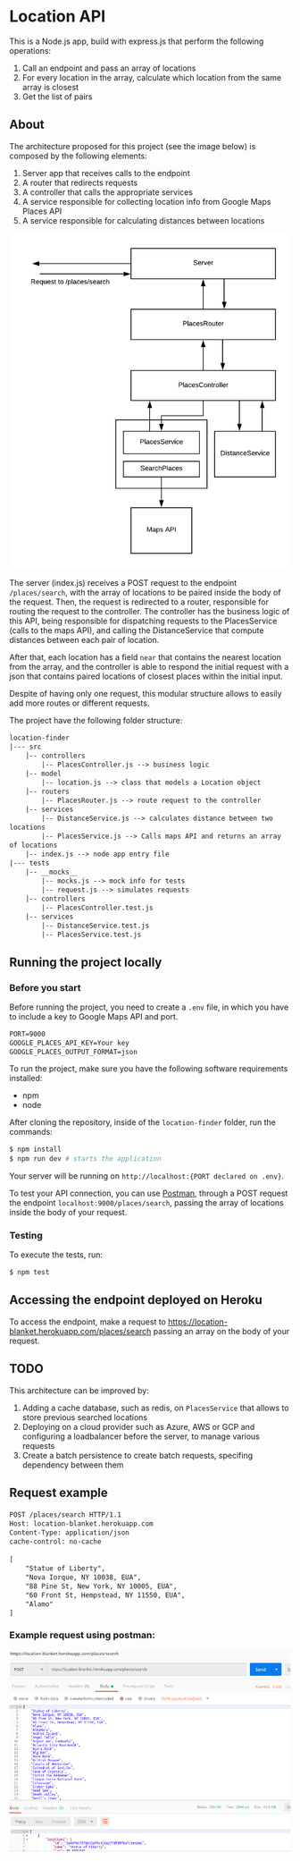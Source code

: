 # Location API 

This is a Node.js app, build with express.js that perform the following operations: 

1. Call an endpoint and pass an array of locations
2. For every location in the array, calculate which location from the same array is closest
3. Get the list of pairs

## About 

The architecture proposed for this project (see the image below) is composed by the following elements: 

1. Server app that receives calls to the endpoint 
2. A router that redirects requests
3. A controller that calls the appropriate services 
4. A service responsible for collecting location info from Google Maps Places API
5. A service responsible for calculating distances between locations

![architecture](https://github.com/ksetoue/location-finder/blob/master/architecture-diag.png)

The server (index.js) receives a POST request to the endpoint `/places/search`, with the array of locations to be paired inside the body of the request. Then, the request is redirected to a router, responsible for routing the request to the controller. The controller has the business logic of this API, being responsible for dispatching requests to the PlacesService (calls to the maps API), and calling the DistanceService that compute distances between each pair of location. 

After that, each location has a field `near` that contains the nearest location from the array, and the controller is able to respond the initial request with a json that contains paired locations of closest places within the initial input. 

Despite of having only one request, this modular structure allows to easily add more routes or different requests.  

The project have the following folder structure: 

```
location-finder
|--- src
    |-- controllers
        |-- PlacesController.js --> business logic
    |-- model 
        |-- location.js --> class that models a Location object
    |-- routers
        |-- PlacesRouter.js --> route request to the controller
    |-- services
        |-- DistanceService.js --> calculates distance between two locations
        |-- PlacesService.js --> Calls maps API and returns an array of locations 
    |-- index.js --> node app entry file
|--- tests
    |-- __mocks__ 
        |-- mocks.js --> mock info for tests
        |-- request.js --> simulates requests 
    |-- controllers
        |-- PlacesController.test.js 
    |-- services
        |-- DistanceService.test.js
        |-- PlacesService.test.js

```

## Running the project locally 

### Before you start

Before running the project, you need to create a `.env` file, in which you have to include a key to Google Maps API and port. 
```
PORT=9000
GOOGLE_PLACES_API_KEY=Your key
GOOGLE_PLACES_OUTPUT_FORMAT=json
```

To run the project, make sure you have the following software requirements installed: 

- npm 
- node 

After cloning the repository, inside of the `location-finder` folder, run the commands: 

```sh
$ npm install  
$ npm run dev # starts the application 
```

Your server will be running on `http://localhost:{PORT declared on .env}`. 

To test your API connection, you can use [Postman](), through a POST request the endpoint `localhost:9000/places/search`, passing the array of locations inside the body of your request. 


### Testing 

To execute the tests, run: 
```sh
$ npm test 
```

## Accessing the endpoint deployed on Heroku

To access the endpoint, make a request to https://location-blanket.herokuapp.com/places/search passing an array on the body of your request. 

## TODO 

This architecture can be improved by: 

1. Adding a cache database, such as redis, on `PlacesService` that allows to store previous searched locations 
2. Deploying on a cloud provider such as Azure, AWS or GCP and configuring a loadbalancer before the server, to manage various requests 
3. Create a batch persistence to create batch requests, specifing dependency between them 

## Request example 
```
POST /places/search HTTP/1.1
Host: location-blanket.herokuapp.com
Content-Type: application/json
cache-control: no-cache

[ 
    "Statue of Liberty", 
    "Nova Iorque, NY 10038, EUA",
    "88 Pine St, New York, NY 10005, EUA",
    "60 Front St, Hempstead, NY 11550, EUA",
    "Alamo"
]
```

### Example request using postman: 
![postman](https://github.com/ksetoue/location-finder/blob/master/postman.png)
